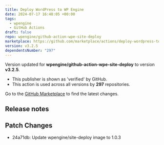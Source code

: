 ```yaml
---
title: Deploy WordPress to WP Engine
date: 2024-07-17 16:48:05 +00:00
tags:
  - wpengine
  - GitHub Actions
draft: false
repo: wpengine/github-action-wpe-site-deploy
marketplace: https://github.com/marketplace/actions/deploy-wordpress-to-wp-engine
version: v3.2.5
dependentsNumber: "297"
---
```



Version updated for **wpengine/github-action-wpe-site-deploy** to version **v3.2.5**.
- This publisher is shown as 'verified' by GitHub.
- This action is used across all versions by **297** repositories.

Go to the [GitHub Marketplace](https://github.com/marketplace/actions/deploy-wordpress-to-wp-engine) to find the latest changes.

## Release notes

## Patch Changes

- 24a71db: Update wpengine/site-deploy image to 1.0.3
